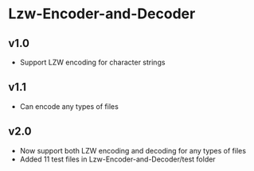 # Lzw-Encoder-and-Decoder

## v1.0

- Support LZW encoding for character strings

## v1.1

- Can encode any types of files

## v2.0

- Now support both LZW encoding and decoding for any types of files
- Added 11 test files in Lzw-Encoder-and-Decoder/test folder